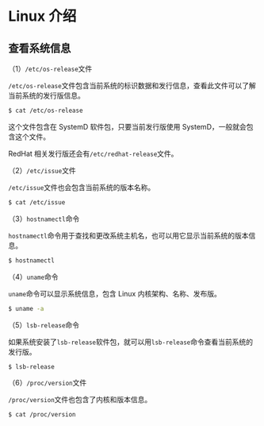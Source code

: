 # Linux 介绍

## 查看系统信息

（1）`/etc/os-release`文件

`/etc/os-release`文件包含当前系统的标识数据和发行信息，查看此文件可以了解当前系统的发行版信息。

```bash
$ cat /etc/os-release
```

这个文件包含在 SystemD 软件包，只要当前发行版使用 SystemD，一般就会包含这个文件。

RedHat 相关发行版还会有`/etc/redhat-release`文件。

（2）`/etc/issue`文件

`/etc/issue`文件也会包含当前系统的版本名称。

```bash
$ cat /etc/issue
```

（3）`hostnamectl`命令

`hostnamectl`命令用于查找和更改系统主机名，也可以用它显示当前系统的版本信息。

```bash
$ hostnamectl
```

（4）`uname`命令

`uname`命令可以显示系统信息，包含 Linux 内核架构、名称、发布版。

```bash
$ uname -a
```

（5）`lsb-release`命令

如果系统安装了`lsb-release`软件包，就可以用`lsb-release`命令查看当前系统的发行版。

```bash
$ lsb-release
```

（6）`/proc/version`文件

`/proc/version`文件也包含了内核和版本信息。

```bash
$ cat /proc/version
```
